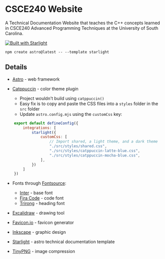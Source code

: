 # CSCE240 Website

A Technical Documentation Website that teaches the C++ concepts learned in CSCE240 Advanced Programming Techniques at the University of South Carolina.

[![Built with Starlight](https://astro.badg.es/v2/built-with-starlight/tiny.svg)](https://starlight.astro.build)

```
npm create astro@latest -- --template starlight
```

## Details

- [Astro](https://astro.build/) - web framework

- [Catppuccin](https://github.com/TheOtterlord/catppuccin-starlight) - color theme plugin

    - Project wouldn't build using `catppuccin()`
    - Easy fix is to copy and paste the CSS files into a `styles` folder in the `src` folder
    - Update `astro.config.mjs` using the `customCss` key:
```js
    export default defineConfig({
        integrations: [
            starlight({
                customCss: [
                    // Import shared, a light theme, and a dark theme
                    "./src/styles/shared.css",
                    "./src/styles/catppuccin-latte-blue.css",
                    "./src/styles/catppuccin-mocha-blue.css",
                ],
            })
        ]
    })
```
- Fonts through [Fontsource](https://fontsource.org/):
    - [Inter](https://fontsource.org/fonts/inter) - base font
    - [Fira Code](https://fontsource.org/fonts/fira-code) - code font
    - [Trirong](https://fontsource.org/fonts/trirong) - heading font

- [Excalidraw](https://excalidraw.com/) - drawing tool

- [Favicon.io](https://favicon.io/) - favicon generator

- [Inkscape](https://inkscape.org/) - graphic design

- [Starlight](https://starlight.astro.build/) - astro technical documentation template

- [TinyPNG](https://tinypng.com/) - image compression